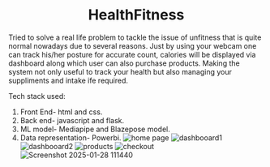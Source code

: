 <h1 align="center">HealthFitness</h1>
Tried to solve a real life problem to tackle the issue of unfitness that is quite normal nowadays due to several reasons. Just by using your webcam one can track his/her posture for accurate count, calories will be displayed via dashboard along which user can also purchase products. Making the system not only useful to track your health but also managing your suppliments and intake ife required.

Tech stack used:

1. Front End- html and css.
2. Back end- javascript and flask.
3. ML model- Mediapipe and Blazepose model.
4. Data representation- Powerbi.
![home page](https://github.com/user-attachments/assets/dc6fddba-98ca-4a0c-af3a-90a546af6d43)
![dashbooard1](https://github.com/user-attachments/assets/49566b9b-abcf-4c3f-95e9-7008ba7df1db)
![dashbooard2](https://github.com/user-attachments/assets/65fb52da-9f4e-4288-a9fd-ab6b189ff7fe)
![products](https://github.com/user-attachments/assets/86ac9eb0-2611-4876-91cf-8722636dcf45)
![checkout](https://github.com/user-attachments/assets/b72f8bdb-7684-482f-b5d0-755d11e68d9c)
![Screenshot 2025-01-28 111440](https://github.com/user-attachments/assets/d05eaa60-4e5d-4742-b358-c6595231cc56)
